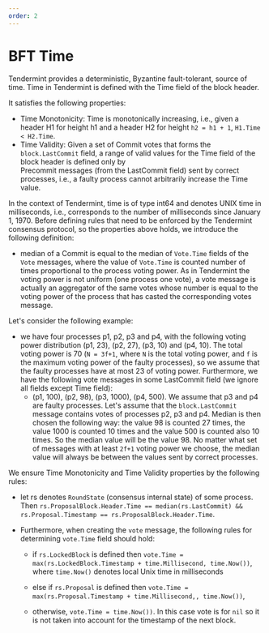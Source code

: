 ```yaml
---
order: 2
---
```

# BFT Time

Tendermint provides a deterministic, Byzantine fault-tolerant, source of time.
Time in Tendermint is defined with the Time field of the block header.

It satisfies the following properties:

- Time Monotonicity: Time is monotonically increasing, i.e., given
a header H1 for height h1 and a header H2 for height `h2 = h1 + 1`, `H1.Time < H2.Time`.
- Time Validity: Given a set of Commit votes that forms the `block.LastCommit` field, a range of
valid values for the Time field of the block header is defined only by  
Precommit messages (from the LastCommit field) sent by correct processes, i.e.,
a faulty process cannot arbitrarily increase the Time value.  

In the context of Tendermint, time is of type int64 and denotes UNIX time in milliseconds, i.e.,
corresponds to the number of milliseconds since January 1, 1970. Before defining rules that need to be enforced by the
Tendermint consensus protocol, so the properties above holds, we introduce the following definition:

- median of a Commit is equal to the median of `Vote.Time` fields of the `Vote` messages,
where the value of `Vote.Time` is counted number of times proportional to the process voting power. As in Tendermint
the voting power is not uniform (one process one vote), a vote message is actually an aggregator of the same votes whose
number is equal to the voting power of the process that has casted the corresponding votes message.

Let's consider the following example:

- we have four processes p1, p2, p3 and p4, with the following voting power distribution (p1, 23), (p2, 27), (p3, 10)
and (p4, 10). The total voting power is 70 (`N = 3f+1`, where `N` is the total voting power, and `f` is the maximum voting
power of the faulty processes), so we assume that the faulty processes have at most 23 of voting power.
Furthermore, we have the following vote messages in some LastCommit field (we ignore all fields except Time field):
    - (p1, 100), (p2, 98), (p3, 1000), (p4, 500). We assume that p3 and p4 are faulty processes. Let's assume that the
      `block.LastCommit` message contains votes of processes p2, p3 and p4. Median is then chosen the following way:
      the value 98 is counted 27 times, the value 1000 is counted 10 times and the value 500 is counted also 10 times.
      So the median value will be the value 98. No matter what set of messages with at least `2f+1` voting power we
      choose, the median value will always be between the values sent by correct processes.

We ensure Time Monotonicity and Time Validity properties by the following rules:
  
- let rs denotes `RoundState` (consensus internal state) of some process. Then
`rs.ProposalBlock.Header.Time == median(rs.LastCommit) &&
rs.Proposal.Timestamp == rs.ProposalBlock.Header.Time`.

- Furthermore, when creating the `vote` message, the following rules for determining `vote.Time` field should hold:

    - if `rs.LockedBlock` is defined then
    `vote.Time = max(rs.LockedBlock.Timestamp + time.Millisecond, time.Now())`, where `time.Now()`
        denotes local Unix time in milliseconds

    - else if `rs.Proposal` is defined then
    `vote.Time = max(rs.Proposal.Timestamp + time.Millisecond,, time.Now())`,

    - otherwise, `vote.Time = time.Now())`. In this case vote is for `nil` so it is not taken into account for
    the timestamp of the next block.

